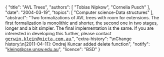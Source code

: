 {
    "title": "AVL Trees",
    "authors": [
        "Tobias Nipkow",
        "Cornelia Pusch"
    ],
    "date": "2004-03-19",
    "topics": [
        "Computer science-Data structures"
    ],
    "abstract": "Two formalizations of AVL trees with room for extensions. The first formalization is monolithic and shorter, the second one in two stages, longer and a bit simpler. The final implementation is the same. If you are interested in developing this further, please contact <tt>gerwin.klein@nicta.com.au</tt>.",
    "extra-history": "\nChange history:\n[2011-04-11]: Ondrej Kuncar added delete function",
    "notify": "kleing@cse.unsw.edu.au",
    "licence": "BSD"
}